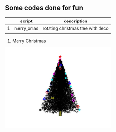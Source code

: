 ## Some codes done for fun


|   | script     | description                       |
|---|------------|-----------------------------------|
| 1 | merry_xmas | rotating christmas tree with deco |
|   |            |                                   |

1. Merry Christmas

[<img src="https://github.com/doscsy12/general_coding_stuff/blob/main/xmas_tree.jpg" width="350">](https://drive.google.com/file/d/140yWN81VNIXP-mmvpbPUtWvz369MMtQ0/view?usp=sharing)

